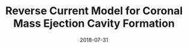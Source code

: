 ---
title: "Reverse Current Model for Coronal Mass Ejection Cavity Formation"
collection: publications
permalink: /publication/2009-10-01-paper-title-number-1
authors: Magnus A. Haw, <b>Pakorn Wongwaitayakornkul</b>, Hui Li, and Paul M. Bellan
excerpt: 'We report here a new model for explaining the three-part structure of coronal mass ejections (CMEs).'
date: 2018-07-31
venue: 'ApJL, 862, L15'
img: 'p2.png'
doi: "https://doi.org/10.3847/2041-8213/aad33c"
pub: true
---